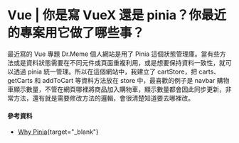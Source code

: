 # Vue | 你是寫 VueX 還是 pinia？你最近的專案用它做了哪些事？
最近寫的 Vue 專題 Dr.Meme 個人網站是用了 Pinia 這個狀態管理庫。當有些方法或是資料狀態需要在不同元件或頁面重複利用，或是想要保持資料一致性，就可以透過 pinia 統一管理。所以在這個網站中，我建立了 cartStore，把 carts、getCarts 和 addToCart 等資料方法放在 store 中，最喜歡的例子是 navbar 購物車顯示數量，不管在網頁哪裡將商品加入購物車，顯示數量都會因此同步更新，非常方法，還有就是需要修改方法的邏輯，會很清楚知道要去哪裡改。


#### 參考資料
* [Why Pinia](https://pinia.vuejs.org/introduction.html#Why-Pinia){target="_blank"}